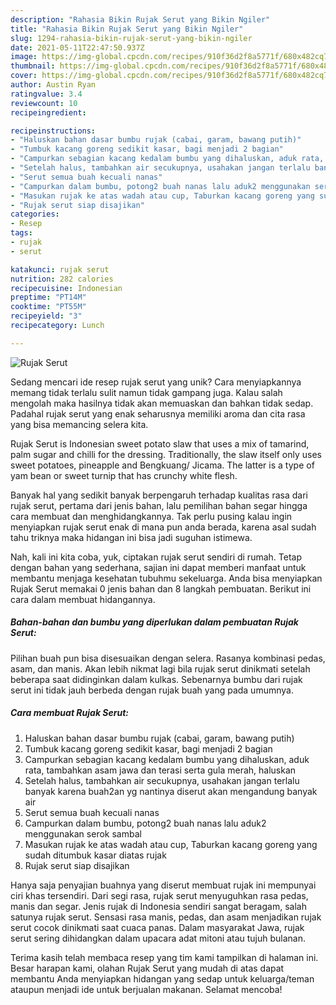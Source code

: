 ```yaml
---
description: "Rahasia Bikin Rujak Serut yang Bikin Ngiler"
title: "Rahasia Bikin Rujak Serut yang Bikin Ngiler"
slug: 1294-rahasia-bikin-rujak-serut-yang-bikin-ngiler
date: 2021-05-11T22:47:50.937Z
image: https://img-global.cpcdn.com/recipes/910f36d2f8a5771f/680x482cq70/rujak-serut-foto-resep-utama.jpg
thumbnail: https://img-global.cpcdn.com/recipes/910f36d2f8a5771f/680x482cq70/rujak-serut-foto-resep-utama.jpg
cover: https://img-global.cpcdn.com/recipes/910f36d2f8a5771f/680x482cq70/rujak-serut-foto-resep-utama.jpg
author: Austin Ryan
ratingvalue: 3.4
reviewcount: 10
recipeingredient:

recipeinstructions:
- "Haluskan bahan dasar bumbu rujak (cabai, garam, bawang putih)"
- "Tumbuk kacang goreng sedikit kasar, bagi menjadi 2 bagian"
- "Campurkan sebagian kacang kedalam bumbu yang dihaluskan, aduk rata, tambahkan asam jawa dan terasi serta gula merah, haluskan"
- "Setelah halus, tambahkan air secukupnya, usahakan jangan terlalu banyak karena buah2an yg nantinya diserut akan mengandung banyak air"
- "Serut semua buah kecuali nanas"
- "Campurkan dalam bumbu, potong2 buah nanas lalu aduk2 menggunakan serok sambal"
- "Masukan rujak ke atas wadah atau cup, Taburkan kacang goreng yang sudah ditumbuk kasar diatas rujak"
- "Rujak serut siap disajikan"
categories:
- Resep
tags:
- rujak
- serut

katakunci: rujak serut 
nutrition: 282 calories
recipecuisine: Indonesian
preptime: "PT14M"
cooktime: "PT55M"
recipeyield: "3"
recipecategory: Lunch

---
```



![Rujak Serut](https://img-global.cpcdn.com/recipes/910f36d2f8a5771f/680x482cq70/rujak-serut-foto-resep-utama.jpg)

Sedang mencari ide resep rujak serut yang unik? Cara menyiapkannya memang tidak terlalu sulit namun tidak gampang juga. Kalau salah mengolah maka hasilnya tidak akan memuaskan dan bahkan tidak sedap. Padahal rujak serut yang enak seharusnya memiliki aroma dan cita rasa yang bisa memancing selera kita.

Rujak Serut is Indonesian sweet potato slaw that uses a mix of tamarind, palm sugar and chilli for the dressing. Traditionally, the slaw itself only uses sweet potatoes, pineapple and Bengkuang/ Jicama. The latter is a type of yam bean or sweet turnip that has crunchy white flesh.

Banyak hal yang sedikit banyak berpengaruh terhadap kualitas rasa dari rujak serut, pertama dari jenis bahan, lalu pemilihan bahan segar hingga cara membuat dan menghidangkannya. Tak perlu pusing kalau ingin menyiapkan rujak serut enak di mana pun anda berada, karena asal sudah tahu triknya maka hidangan ini bisa jadi suguhan istimewa.


Nah, kali ini kita coba, yuk, ciptakan rujak serut sendiri di rumah. Tetap dengan bahan yang sederhana, sajian ini dapat memberi manfaat untuk membantu menjaga kesehatan tubuhmu sekeluarga. Anda bisa menyiapkan Rujak Serut memakai 0 jenis bahan dan 8 langkah pembuatan. Berikut ini cara dalam membuat hidangannya.

<!--inarticleads1-->

##### Bahan-bahan dan bumbu yang diperlukan dalam pembuatan Rujak Serut:



Pilihan buah pun bisa disesuaikan dengan selera. Rasanya kombinasi pedas, asam, dan manis. Akan lebih nikmat lagi bila rujak serut dinikmati setelah beberapa saat didinginkan dalam kulkas. Sebenarnya bumbu dari rujak serut ini tidak jauh berbeda dengan rujak buah yang pada umumnya. 

<!--inarticleads2-->

##### Cara membuat Rujak Serut:

1. Haluskan bahan dasar bumbu rujak (cabai, garam, bawang putih)
1. Tumbuk kacang goreng sedikit kasar, bagi menjadi 2 bagian
1. Campurkan sebagian kacang kedalam bumbu yang dihaluskan, aduk rata, tambahkan asam jawa dan terasi serta gula merah, haluskan
1. Setelah halus, tambahkan air secukupnya, usahakan jangan terlalu banyak karena buah2an yg nantinya diserut akan mengandung banyak air
1. Serut semua buah kecuali nanas
1. Campurkan dalam bumbu, potong2 buah nanas lalu aduk2 menggunakan serok sambal
1. Masukan rujak ke atas wadah atau cup, Taburkan kacang goreng yang sudah ditumbuk kasar diatas rujak
1. Rujak serut siap disajikan


Hanya saja penyajian buahnya yang diserut membuat rujak ini mempunyai ciri khas tersendiri. Dari segi rasa, rujak serut menyuguhkan rasa pedas, manis dan segar. Jenis rujak di Indonesia sendiri sangat beragam, salah satunya rujak serut. Sensasi rasa manis, pedas, dan asam menjadikan rujak serut cocok dinikmati saat cuaca panas. Dalam masyarakat Jawa, rujak serut sering dihidangkan dalam upacara adat mitoni atau tujuh bulanan. 

Terima kasih telah membaca resep yang tim kami tampilkan di halaman ini. Besar harapan kami, olahan Rujak Serut yang mudah di atas dapat membantu Anda menyiapkan hidangan yang sedap untuk keluarga/teman ataupun menjadi ide untuk berjualan makanan. Selamat mencoba!
